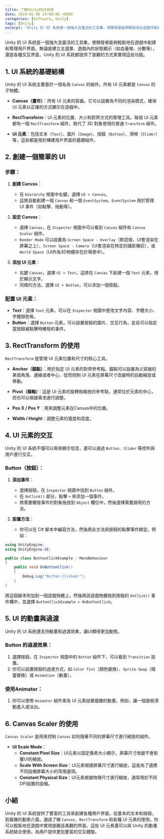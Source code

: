 ```yaml
---
title: 了解Unity的UI系統
date: 2024-02-08 19:00:00 +0800
categories: [Software, Unity]
tags: [Unity] 
excerpt: "Unity 的 UI 系統是一個強大且靈活的工具集，使開發者能夠輕鬆地在遊戲中創建和管理用戶界面"
---
```


Unity 的 UI 系統是一個強大且靈活的工具集，使開發者能夠輕鬆地在遊戲中創建和管理用戶界面。無論是建立主選單、遊戲內的狀態顯示（如血量條、分數等），還是各種交互界面，Unity 的 UI 系統都提供了直觀的方式來實現這些功能。

## **1. UI 系統的基礎結構**

Unity 的 UI 系統主要基於一個名為 `Canvas` 的組件。所有 UI 元素都是 `Canvas` 的子物體。

- **Canvas（畫布）**：所有 UI 元素的容器。它可以設置為不同的渲染模式，確保 UI 元素以正確的方式顯示在遊戲中。
  
- **RectTransform**：UI 元素的位置、大小和對齊方式的管理工具。每個 UI 元素都有一個 `RectTransform` 組件，取代了 3D 對象使用的普通 `Transform` 組件。
  
- **UI 元素**：包括文本（`Text`）、圖片（`Image`）、按鈕（`Button`）、滑桿（`Slider`）等，這些都是用於構建用戶界面的基礎組件。

## **2. 創建一個簡單的 UI**

### **步驟**：
1. **創建 Canvas**：
   - 在 `Hierarchy` 視圖中右鍵，選擇 `UI > Canvas`。
   - 這將自動創建一個 `Canvas` 和一個 `EventSystem`。`EventSystem` 用於管理 UI 事件（如點擊、拖動等）。

2. **設定 Canvas**：
   - 選擇 `Canvas`，在 `Inspector` 視圖中可以看到 `Canvas` 組件和 `Canvas Scaler` 組件。
   - `Render Mode` 可以設置為 `Screen Space - Overlay`（默認值，UI會渲染在屏幕之上）、`Screen Space - Camera`（UI會渲染在特定的攝影機前），或 `World Space`（UI作為3D物體存在於場景中）。

3. **添加 UI 元素**：
   - 右鍵 `Canvas`，選擇 `UI > Text`，這將在 `Canvas` 下創建一個 `Text` 元素，用於顯示文字。
   - 同樣的方法，選擇 `UI > Button`，可以添加一個按鈕。

### **配置 UI 元素**：
- **Text**：選擇 `Text` 元素，可以在 `Inspector` 視圖中更改文字內容、字體大小、字體顏色等。
- **Button**：選擇 `Button` 元素，可以設置按鈕的圖片、交互行為，並且可以指定當按鈕被點擊時觸發的事件。

## **3. RectTransform 的使用**

`RectTransform` 是管理 UI 元素位置和尺寸的核心工具。

- **Anchor（錨點）**：用於指定 UI 元素的對齊參考點。錨點可以設置為父容器的某個角落、邊緣或者中心，從而控制 UI 元素在屏幕尺寸改變時的自動縮放或移動。

- **Pivot（樞軸）**：這是 UI 元素的旋轉和縮放的參考點，通常位於元素的中心，但也可以根據需求進行調整。

- **Pos X / Pos Y**：用來調整元素在Canvas中的位置。
  
- **Width / Height**：調整元素的寬度和高度。

## **4. UI 元素的交互**

Unity 的 UI 系統不僅可以用來顯示信息，還可以通過 `Button`、`Slider` 等控件與用戶進行交互。

### **Button（按鈕）**：
1. **添加事件**：
   - 選擇按鈕，在 `Inspector` 視圖中找到 `Button` 組件。
   - 在 `OnClick()` 部分，點擊 `+` 來添加一個事件。
   - 將需要觸發事件的對象拖放到 `Object` 欄位中，然後選擇需要調用的方法。

2. **設置方法**：
   - 你可以在 C# 腳本中編寫方法，然後將此方法與按鈕的點擊事件綁定。例如：

```csharp
using UnityEngine;
using UnityEngine.UI;

public class ButtonClickExample : MonoBehaviour
{
    public void OnButtonClick()
    {
        Debug.Log("Button Clicked!");
    }
}
```

將這個腳本附加到一個遊戲物體上，然後將該遊戲物體拖到按鈕的 `OnClick()` 事件欄中，並選擇 `ButtonClickExample > OnButtonClick`。

## **5. UI 的動畫與過渡**

Unity 的 UI 系統還支持動畫和過渡效果，讓UI顯得更加動態。

### **Button 的過渡效果**：
1. 選擇按鈕，在 `Inspector` 視圖中的 `Button` 組件下，可以看到 `Transition` 設置。
2. 你可以設置按鈕的過渡方式，如 `Color Tint`（顏色變換）、`Sprite Swap`（精靈替換）或 `Animation`（動畫）。

### **使用Animator**：
1. 你可以使用 `Animator` 組件來為 UI 元素設置複雜的動畫。例如，讓一個面板滑動進入或淡出。

## **6. Canvas Scaler 的使用**

`Canvas Scaler` 是用來控制 `Canvas` 如何隨著不同的屏幕尺寸進行縮放的組件。

- **UI Scale Mode**：
  - **Constant Pixel Size**：UI元素以固定像素大小顯示，屏幕尺寸改變不會影響UI的縮放。
  - **Scale With Screen Size**：UI元素根據屏幕尺寸進行縮放，這是為了適應不同設備屏幕大小的常用選項。
  - **Constant Physical Size**：UI元素根據物理尺寸進行縮放，通常用於不同DPI設置的設備。

## **小結**

Unity 的 UI 系統提供了豐富的工具來創建各種用戶界面，從基本的文本和按鈕，到複雜的動態介面。通過了解 `Canvas`、`RectTransform` 和各種 UI 元素的使用，你可以輕鬆地在遊戲中實現直觀且美觀的界面。這些 UI 元素還可以與 Unity 的動畫系統結合使用，為用戶提供更加豐富的交互體驗。
